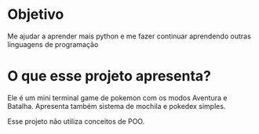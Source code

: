 # Objetivo
Me ajudar a aprender mais python e me fazer continuar aprendendo outras linguagens de programação

# O que esse projeto apresenta?
Ele é um mini terminal game de pokemon com os modos Aventura e Batalha.
Apresenta também sistema de mochila e pokedex simples.

Esse projeto não utiliza conceitos de POO.
